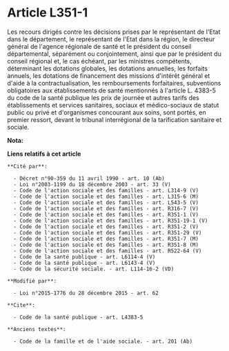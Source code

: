 # Article L351-1

Les recours dirigés contre les décisions prises par le représentant de l'Etat dans le département, le représentant de l'Etat
dans la région, le directeur général de l'agence régionale de santé et le président du conseil départemental, séparément ou
conjointement, ainsi que par le président du conseil régional et, le cas échéant, par les ministres compétents, déterminant
les dotations globales, les dotations annuelles, les forfaits annuels, les dotations de financement des missions d'intérêt
général et d'aide à la contractualisation, les remboursements forfaitaires, subventions obligatoires aux établissements de
santé mentionnés à l'article L. 4383-5 du code de la santé publique les prix de journée et autres tarifs des établissements
et services sanitaires, sociaux et médico-sociaux de statut public ou privé et d'organismes concourant aux soins, sont
portés, en premier ressort, devant le tribunal interrégional de la tarification sanitaire et sociale.

**Nota:**



**Liens relatifs à cet article**

	**Cité par**:

	  - Décret n°90-359 du 11 avril 1990 - art. 10 (Ab)
	  - Loi n°2003-1199 du 18 décembre 2003 - art. 33 (V)
	  - Code de l'action sociale et des familles - art. L314-9 (V)
	  - Code de l'action sociale et des familles - art. L315-6 (M)
	  - Code de l'action sociale et des familles - art. L543-5 (V)
	  - Code de l'action sociale et des familles - art. R316-7 (V)
	  - Code de l'action sociale et des familles - art. R351-1 (V)
	  - Code de l'action sociale et des familles - art. R351-19-1 (V)
	  - Code de l'action sociale et des familles - art. R351-2 (V)
	  - Code de l'action sociale et des familles - art. R351-29 (V)
	  - Code de l'action sociale et des familles - art. R351-7 (M)
	  - Code de l'action sociale et des familles - art. R351-8 (M)
	  - Code de l'action sociale et des familles - art. R522-64 (V)
	  - Code de la santé publique - art. L6114-4 (V)
	  - Code de la santé publique - art. L6143-4 (V)
	  - Code de la sécurité sociale. - art. L114-16-2 (VD)

	**Modifié par**:

	  - Loi n°2015-1776 du 28 décembre 2015 - art. 62

	**Cite**:

	  - Code de la santé publique - art. L4383-5

	**Anciens textes**:

	  - Code de la famille et de l'aide sociale. - art. 201 (Ab)
